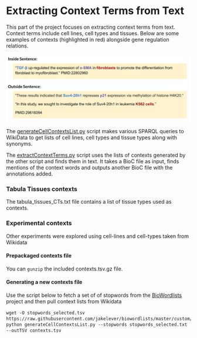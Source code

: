 # Extracting Context Terms from Text

This part of the project focuses on extracting context terms from text. Context terms include cell lines, cell types and tissues. Below are some examples of contexts (highlighted in red) alongside gene regulation relations.

![Examples of context terms](https://github.com/dnsosa/lit_contextizer/raw/annotation/context_terms/examplecontexts.png)

The [generateCellContextsList.py](https://github.com/dnsosa/lit_contextizer/blob/annotation/context_terms/generateCellContextsList.py) script makes various SPARQL queries to WikiData to get lists of cell lines, cell types and tissue types along with synonyms.

The [extractContextTerms.py](https://github.com/dnsosa/lit_contextizer/blob/annotation/context_terms/extractContextTerms.py) script uses the lists of contexts generated by the other script and finds them in text. It takes a BioC file as input, finds mentions of the context words and outputs another BioC file with the annotations added.

### Tabula Tissues contexts

The tabula\_tissues\_CTs.txt file contains a list of tissue types used as contexts.

### Experimental contexts

Other experiments were explored using cell-lines and cell-types taken from Wikidata

#### Prepackaged contexts file

You can `gunzip` the included contexts.tsv.gz file.

#### Generating a new contexts file

Use the script below to fetch a set of of stopwords from the [BioWordlists](https://github.com/jakelever/biowordlists) project and then pull context lists from Wikidata

```
wget -O stopwords_selected.tsv https://raw.githubusercontent.com/jakelever/biowordlists/master/custom/stopwords_selected.txt
python generateCellContextsList.py --stopwords stopwords_selected.txt --outTSV contexts.tsv
```

